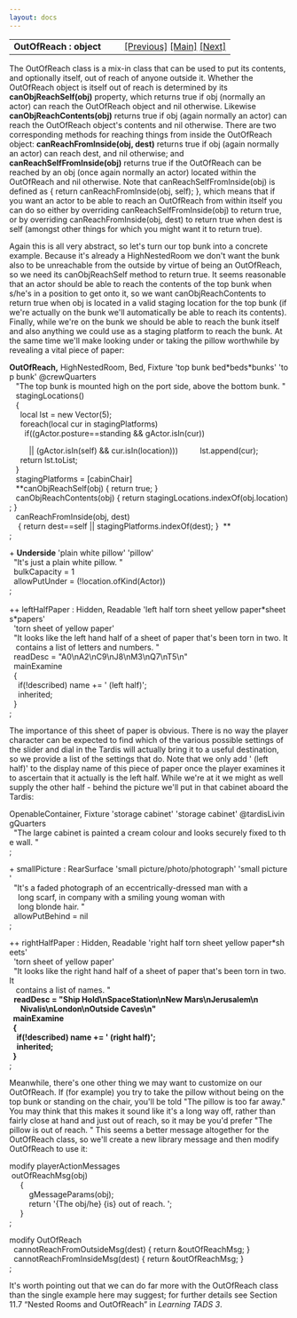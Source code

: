 ```yaml
---
layout: docs
---
```

<table width="100%" data-border="0" data-cellspacing="0"
data-cellpadding="3" data-bgcolor="#C0C0C0">
<colgroup>
<col style="width: 50%" />
<col style="width: 50%" />
</colgroup>
<tbody>
<tr>
<td style="text-align: left;"><strong>OutOfReach : object<br />
</strong></td>
<td style="text-align: right;"><a
href="highnestedroom.html">[Previous]</a> <a
href="generalintroduction.html">[Main]</a> <a
href="booth.html">[Next]</a></td>
</tr>
</tbody>
</table>

  
The OutOfReach class is a mix-in class that can be used to put its
contents, and optionally itself, out of reach of anyone outside it.
Whether the OutOfReach object is itself out of reach is determined by
its **canObjReachSelf(obj)** property, which returns true if obj
(normally an actor) can reach the OutOfReach object and nil otherwise.
Likewise **canObjReachContents(obj)** returns true if obj (again
normally an actor) can reach the OutOfReach object's contents and nil
otherwise. There are two corresponding methods for reaching things from
inside the OutOfReach object: **canReachFromInside(obj, dest)** returns
true if obj (again normally an actor) can reach dest, and nil otherwise;
and **canReachSelfFromInside(obj)** returns true if the OutOfReach can
be reached by an obj (once again normally an actor) located within the
OutOfReach and nil otherwise. Note that canReachSelfFromInside(obj) is
defined as { return canReachFromInside(obj, self); }, which means that
if you want an actor to be able to reach an OutOfReach from within
itself you can do so either by overriding canReachSelfFromInside(obj) to
return true, or by overriding canReachFromInside(obj, dest) to return
true when dest is self (amongst other things for which you might want it
to return true).  
  
Again this is all very abstract, so let's turn our top bunk into a
concrete example. Because it's already a HighNestedRoom we don't want
the bunk also to be unreachable from the outside by virtue of being an
OutOfReach, so we need its canObjReachSelf method to return true. It
seems reasonable that an actor should be able to reach the contents of
the top bunk when s/he's in a position to get onto it, so we want
canObjReachContents to return true when obj is located in a valid
staging location for the top bunk (if we're actually on the bunk we'll
automatically be able to reach its contents). Finally, while we're on
the bunk we should be able to reach the bunk itself and also anything we
could use as a staging platform to reach the bunk. At the same time
we'll make looking under or taking the pillow worthwhile by revealing a
vital piece of paper:  
  
**OutOfReach,** HighNestedRoom, Bed, Fixture 'top bunk bed\*beds\*bunks' 'top bunk' @crewQuarters  
   "The top bunk is mounted high on the port side, above the bottom bunk. "  
   stagingLocations()  
   {  
     local lst = new Vector(5);  
     foreach(local cur in stagingPlatforms)  
       if((gActor.posture==standing && gActor.isIn(cur))  
  
         \|\| (gActor.isIn(self) && cur.isIn(location)))
         lst.append(cur);  
     return lst.toList;  
   }  
   stagingPlatforms = \[cabinChair\]  
   **canObjReachSelf(obj) { return true; }   
   canObjReachContents(obj) { return stagingLocations.indexOf(obj.location); }    
   canReachFromInside(obj, dest)   
    { return dest==self \|\| stagingPlatforms.indexOf(dest); }  **  
;  
  
+ **Underside** 'plain white pillow' 'pillow'  
  "It's just a plain white pillow. "  
  bulkCapacity = 1  
  allowPutUnder = (!location.ofKind(Actor))  
;  
    
++ leftHalfPaper : Hidden, Readable 'left half torn sheet yellow paper\*sheets\*papers'   
  'torn sheet of yellow paper'    
  "It looks like the left hand half of a sheet of paper that's been torn in two. It  
   contains a list of letters and numbers. "  
  readDesc = "A0\nA2\nC9\nJ8\nM3\nQ7\nT5\n"    
  mainExamine  
  {  
    if(!described) name += ' (left half)';  
    inherited;  
  }  
;  
  
The importance of this sheet of paper is obvious. There is no way the
player character can be expected to find which of the various possible
settings of the slider and dial in the Tardis will actually bring it to
a useful destination, so we provide a list of the settings that do. Note
that we only add ' (left half)' to the display name of this piece of
paper once the player examines it to ascertain that it actually is the
left half. While we're at it we might as well supply the other half -
behind the picture we'll put in that cabinet aboard the Tardis:  
  
OpenableContainer, Fixture 'storage cabinet' 'storage cabinet' @tardisLivingQuarters  
  "The large cabinet is painted a cream colour and looks securely fixed to the wall. "  
;  
  
+ smallPicture : RearSurface 'small picture/photo/photograph' 'small picture'  
  "It's a faded photograph of an eccentrically-dressed man with a  
    long scarf, in company with a smiling young woman with  
    long blonde hair. "  
  allowPutBehind = nil  
;  
  
++ rightHalfPaper : Hidden, Readable 'right half torn sheet yellow paper\*sheets'   
  'torn sheet of yellow paper'    
  "It looks like the right hand half of a sheet of paper that's been torn in two. It  
   contains a list of names. "  
  **readDesc = "Ship Hold\nSpaceStation\nNew Mars\nJerusalem\n  
      Nivalis\nLondon\nOutside Caves\n"    
  mainExamine  
  {  
    if(!described) name += ' (right half)';  
    inherited;  
  }**  
;  
  
Meanwhile, there's one other thing we may want to customize on our
OutOfReach. If (for example) you try to take the pillow without being on
the top bunk or standing on the chair, you'll be told "The pillow is too
far away." You may think that this makes it sound like it's a long way
off, rather than fairly close at hand and just out of reach, so it may
be you'd prefer "The pillow is out of reach. " This seems a better
message altogether for the OutOfReach class, so we'll create a new
library message and then modify OutOfReach to use it:  
  
modify playerActionMessages  
 outOfReachMsg(obj)  
     {  
         gMessageParams(obj);  
         return '{The obj/he} {is} out of reach. ';  
     }  
;   
  
modify OutOfReach  
  cannotReachFromOutsideMsg(dest) { return &outOfReachMsg; }  
  cannotReachFromInsideMsg(dest) { return &outOfReachMsg; }  
;  
  

It's worth pointing out that we can do far more with the OutOfReach
class than the single example here may suggest; for further details see
Section 11.7 “Nested Rooms and OutOfReach” in *Learning TADS 3*.  
